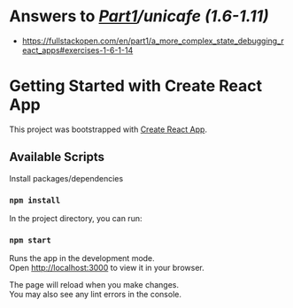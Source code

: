 # Answers to _[Part1](../)/unicafe (1.6-1.11)_

- https://fullstackopen.com/en/part1/a_more_complex_state_debugging_react_apps#exercises-1-6-1-14

# Getting Started with Create React App

This project was bootstrapped with [Create React App](https://github.com/facebook/create-react-app).

## Available Scripts

Install packages/dependencies

### `npm install`

In the project directory, you can run:

### `npm start`

Runs the app in the development mode.\
Open [http://localhost:3000](http://localhost:3000) to view it in your browser.

The page will reload when you make changes.\
You may also see any lint errors in the console.

